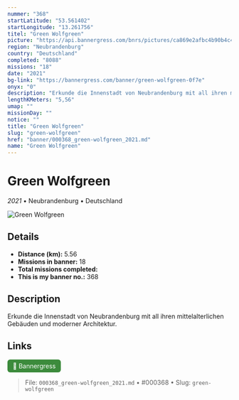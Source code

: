```yaml
---
nummer: "368"
startLatitude: "53.561402"
startLongitude: "13.261756"
titel: "Green Wolfgreen"
picture: "https://api.bannergress.com/bnrs/pictures/ca869e2afbc4b90b4c48db706fa04c4e"
region: "Neubrandenburg"
country: "Deutschland"
completed: "8088"
missions: "18"
date: "2021"
bg-link: "https://bannergress.com/banner/green-wolfgreen-0f7e"
onyx: "0"
description: "Erkunde die Innenstadt von Neubrandenburg mit all ihren mittelalterlichen Gebäuden und moderner Architektur."
lengthKMeters: "5,56"
umap: ""
missionDay: ""
notice: ""
title: "Green Wolfgreen"
slug: "green-wolfgreen"
href: "banner/000368_green-wolfgreen_2021.md"
name: "Green Wolfgreen"
---
```

# Green Wolfgreen

*2021* • Neubrandenburg • Deutschland

![Green Wolfgreen](https://api.bannergress.com/bnrs/pictures/ca869e2afbc4b90b4c48db706fa04c4e)



## Details
- **Distance (km):** 5.56
- **Missions in banner:** 18
- **Total missions completed:** 
- **This is my banner no.:** 368



## Description
Erkunde die Innenstadt von Neubrandenburg mit all ihren mittelalterlichen Gebäuden und moderner Architektur.



## Links
<a href="https://bannergress.com/banner/green-wolfgreen-0f7e" target="_blank" style="display:inline-block;margin-right:8px;padding:6px 12px;background:#3c8b3c;color:#fff;text-decoration:none;border-radius:6px;">🔗 Bannergress</a>



> File: `000368_green-wolfgreen_2021.md` • #000368 • Slug: `green-wolfgreen`
